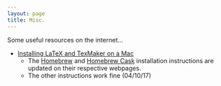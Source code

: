 ```yaml
---
layout: page
title: Misc.
---
```



<p class="message">
  Some useful resources on the internet...
</p>

- [Installing LaTeX and TexMaker on a Mac](https://thetechsolo.wordpress.com/2016/01/28/latex-on-mac-the-easy-way/)
  - The [Homebrew](https://brew.sh) and [Homebrew Cask](https://caskroom.github.io) installation instructions are updated on their respective webpages.
  - The other instructions work fine (04/10/17)